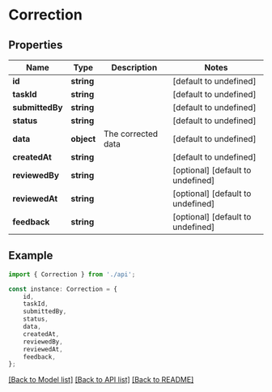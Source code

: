 # Correction


## Properties

Name | Type | Description | Notes
------------ | ------------- | ------------- | -------------
**id** | **string** |  | [default to undefined]
**taskId** | **string** |  | [default to undefined]
**submittedBy** | **string** |  | [default to undefined]
**status** | **string** |  | [default to undefined]
**data** | **object** | The corrected data | [default to undefined]
**createdAt** | **string** |  | [default to undefined]
**reviewedBy** | **string** |  | [optional] [default to undefined]
**reviewedAt** | **string** |  | [optional] [default to undefined]
**feedback** | **string** |  | [optional] [default to undefined]

## Example

```typescript
import { Correction } from './api';

const instance: Correction = {
    id,
    taskId,
    submittedBy,
    status,
    data,
    createdAt,
    reviewedBy,
    reviewedAt,
    feedback,
};
```

[[Back to Model list]](../README.md#documentation-for-models) [[Back to API list]](../README.md#documentation-for-api-endpoints) [[Back to README]](../README.md)
